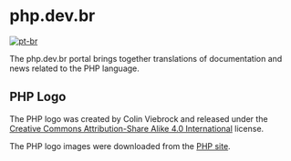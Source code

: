 # php.dev.br

[![pt-br][readme-badge]][readme-pt-br]

The php.dev.br portal brings together translations of documentation and news
related to the PHP language.

## PHP Logo

The PHP logo was created by Colin Viebrock and released under the
[Creative Commons Attribution-Share Alike 4.0 International][logo-license]
license.

The PHP logo images were downloaded from the [PHP site][logo-download].

[logo-license]: https://creativecommons.org/licenses/by-sa/4.0/

[logo-download]: https://www.php.net/download-logos.php

[readme-badge]: https://img.shields.io/badge/lang-pt--br-dark--green.svg

[readme-pt-br]: https://github.com/php-dev-br/.github/blob/main/profile/README.pt-br.md
